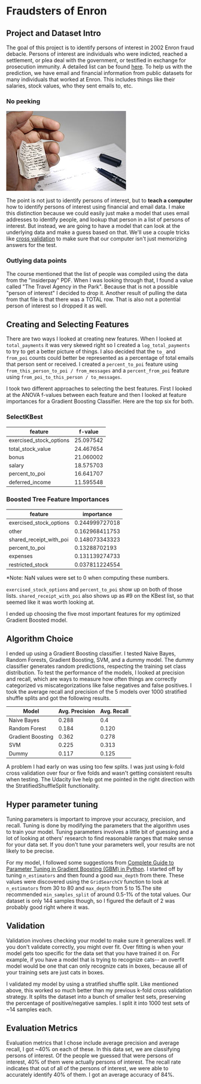 # Fraudsters of Enron

## Project and Dataset Intro

The goal of this project is to identify persons of interest in 2002 Enron fraud debacle. Persons of interest are individuals who were indicted, reached a settlement, or plea deal with the government, or testified in exchange for prosecution immunity. A detailed list can be found [here](http://usatoday30.usatoday.com/money/industries/energy/2005-12-28-enron-participants_x.htm). To help us with the prediction, we have email and financial information from public datasets for many individuals that worked at Enron. This includes things like their salaries, stock values, who they sent emails to, etc.

### No peeking

![Using a cheatsheet](pictures/cheating.jpg)

The point is not just to identify persons of interest, but to **teach a computer** how to identify persons of interest using financial and email data. I make this distinction because we could easily just make a model that uses email addresses to identify people, and lookup that person in a list of persons of interest. But instead, we are going to have a model that can look at the underlying data and make a guess based on that. We'll use a couple tricks like [cross validation](https://en.wikipedia.org/wiki/Cross-validation_(statistics)) to make sure that our computer isn't just memorizing answers for the test.

### Outlying data points

The course mentioned that the list of people was compiled using the data from the "insiderpay" PDF. When I was looking through that, I found a value called "The Travel Agency in the Park". Because that is not a possible "person of interest" I decided to drop it. Another result of pulling the data from that file is that there was a TOTAL row. That is also not a potential person of interest so I dropped it as well.

## Creating and Selecting Features

There are two ways I looked at creating new features. When I looked at `total_payments` it was very skewed right so I created a `log_total_payments` to try to get a better picture of things. I also decided that the `to_` and `from_poi` counts could better be represented as a percentage of total emails that person sent or received. I created a `percent_to_poi` feature using `from_this_person_to_poi / from_messages` and a `percent_from_poi` feature using `from_poi_to_this_person / to_messages`.

I took two different approaches to selecting the best features. First I looked at the ANOVA f-values between each feature and then I looked at feature importances for a Gradient Boosting Classifier. Here are the top six for both.

### SelectKBest

| feature                 | f-value   |
| ----------------------- | --------- |
| exercised_stock_options | 25.097542 |
| total_stock_value       | 24.467654 |
| bonus                   | 21.060002 |
| salary                  | 18.575703 |
| percent_to_poi          | 16.641707 |
| deferred_income         | 11.595548 |

### Boosted Tree Feature Importances

| feature                 | importance     |
| ----------------------- | -------------- |
| exercised_stock_options | 0.244999727018 |
| other                   | 0.162968411753 |
| shared_receipt_with_poi | 0.148073343323 |
| percent_to_poi          | 0.13288702193  |
| expenses                | 0.131139274733 |
| restricted_stock        | 0.037811224554 |

*Note: NaN values were set to 0 when computing these numbers.

`exercised_stock_options` and `percent_to_poi` show up on both of those lists. `shared_receipt_with_poi` also shows up as #9 on the KBest list, so that seemed like it was worth looking at.

I ended up choosing the five most important features for my optimized Gradient Boosted model.

## Algorithm Choice

I ended up using a Gradient Boosting classifier. I tested Naive Bayes, Random Forests, Gradient Boosting, SVM, and a dummy model. The dummy classifier generates random predictions, respecting the training set class distribution. To test the performance of the models, I looked at precision and recall, which are ways to measure how often things are correctly categorized vs miscategorizations like false negatives and false positives. I took the average recall and precision of the 5 models over 1000 stratified shuffle splits and got the following results.

| Model             | Avg. Precision | Avg. Recall |
| ----------------- | -------------- | ----------- |
| Naive Bayes       | 0.288          | 0.4         |
| Random Forest     | 0.184          | 0.120       |
| Gradient Boosting | 0.362          | 0.278       |
| SVM               | 0.225          | 0.313       |
| Dummy             | 0.117          | 0.125       |

A problem I had early on was using too few splits. I was just using k-fold cross validation over four or five folds and wasn't getting consistent results when testing. The Udacity live help got me pointed in the right direction with the StratifiedShuffleSplit functionality.

## Hyper parameter tuning

Tuning parameters is important to improve your accuracy, precision, and recall. Tuning is done by modifying the parameters that the algorithm uses to train your model. Tuning parameters involves a little bit of guessing and a lot of looking at others' research to find reasonable ranges that make sense for your data set. If you don't tune your parameters well, your results are not likely to be precise.

For my model, I followed some suggestions from [Complete Guide to Parameter Tuning in Gradient Boosting (GBM) in Python](https://www.analyticsvidhya.com/blog/2016/02/complete-guide-parameter-tuning-gradient-boosting-gbm-python/). I started off by tuning `n_estimators` and then found a good `max_depth` from there. These values were discovered using the `GridSearchCV` function to look at `n_estimators` from 30 to 80 and `max_depth` from 5 to 15.The site recommended `min_samples_split` of around 0.5-1% of the total values. Our dataset is only 144 samples though, so I figured the default of 2 was probably good right where it was.

## Validation

Validation involves checking your model to make sure it generalizes well. If you don't validate correctly, you might over fit. Over fitting is when your model gets too specific for the data set that you have trained it on. For example, if you have a model that is trying to recognize cats-- an overfit model would be one that can only recognize cats in boxes, because all of your training sets are just cats in boxes.

I validated my model by using a stratified shuffle split. Like mentioned above, this worked so much better than my previous k-fold cross validation strategy. It splits the dataset into a bunch of smaller test sets, preserving the percentage of positive/negative samples. I split it into 1000 test sets of ~14 samples each.

## Evaluation Metrics

Evaluation metrics that I chose include average precision and average recall, I got ~40% on each of these. In this data set, we are classifying persons of interest. Of the people we guessed that were persons of interest, 40% of them were actually persons of interest. The recall rate indicates that out of all of the persons of interest, we were able to accurately identify 40% of them. I got an average accuracy of 84%.
